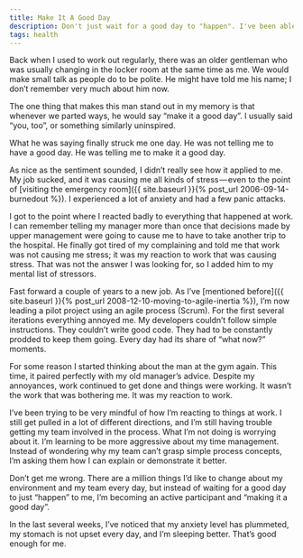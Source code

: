```yaml
---
title: Make It A Good Day
description: Don't just wait for a good day to "happen". I've been able to make some attitude changes and make good days.
tags: health
---
```


Back when I used to work out regularly, there was an older gentleman who was usually changing in the locker room at the same time as me. We would make small talk as people do to be polite. He might have told me his name; I don’t remember very much about him now.

The one thing that makes this man stand out in my memory is that whenever we parted ways, he would say “make it a good day”. I usually said “you, too”, or something similarly uninspired.

What he was saying finally struck me one day. He was not telling me to have a good day. He was telling me to make it a good day.

As nice as the sentiment sounded, I didn’t really see how it applied to me. My job sucked, and it was causing me all kinds of stress — even to the point of [visiting the emergency room]({{ site.baseurl }}{% post_url 2006-09-14-burnedout %}). I experienced a lot of anxiety and had a few panic attacks.

I got to the point where I reacted badly to everything that happened at work. I can remember telling my manager more than once that decisions made by upper management were going to cause me to have to take another trip to the hospital. He finally got tired of my complaining and told me that work was not causing me stress; it was my reaction to work that was causing stress. That was not the answer I was looking for, so I added him to my mental list of stressors.

Fast forward a couple of years to a new job. As I’ve [mentioned before]({{ site.baseurl }}{% post_url 2008-12-10-moving-to-agile-inertia %}), I’m now leading a pilot project using an agile process (Scrum). For the first several iterations everything annoyed me. My developers couldn’t follow simple instructions. They couldn’t write good code. They had to be constantly prodded to keep them going. Every day had its share of “what now?” moments.

For some reason I started thinking about the man at the gym again. This time, it paired perfectly with my old manager’s advice. Despite my annoyances, work continued to get done and things were working. It wasn’t the work that was bothering me. It was my reaction to work.

I’ve been trying to be very mindful of how I’m reacting to things at work. I still get pulled in a lot of different directions, and I’m still having trouble getting my team involved in the process. What I’m not doing is worrying about it. I’m learning to be more aggressive about my time management. Instead of wondering why my team can’t grasp simple process concepts, I’m asking them how I can explain or demonstrate it better.

Don’t get me wrong. There are a million things I’d like to change about my environment and my team every day, but instead of waiting for a good day to just “happen” to me, I’m becoming an active participant and “making it a good day”.

In the last several weeks, I’ve noticed that my anxiety level has plummeted, my stomach is not upset every day, and I’m sleeping better. That’s good enough for me.
